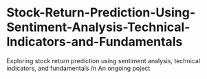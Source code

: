 # Stock-Return-Prediction-Using-Sentiment-Analysis-Technical-Indicators-and-Fundamentals
Exploring stock return prediction using sentiment analysis, technical indicators, and fundamentals
/n An ongoing poject
